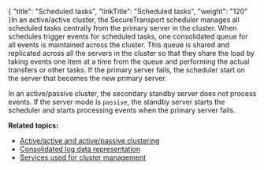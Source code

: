 {
    "title": "Scheduled tasks",
    "linkTitle": "Scheduled tasks",
    "weight": "120"
}In an active/active cluster, the <span class="mc-variable axway_variables.Component_Short_Name variable">SecureTransport</span> scheduler manages all scheduled tasks centrally from the primary server in the cluster. When schedules trigger events for scheduled tasks, one consolidated queue for all events is maintained across the cluster. This queue is shared and replicated across all the servers in the cluster so that they share the load by taking events one item at a time from the queue and performing the actual transfers or other tasks. If the primary server fails, the scheduler start on the server that becomes the new primary server.

In an active/passive cluster, the secondary standby server does not process events. If the server mode is `passive`, the standby server starts the scheduler and starts processing events when the primary server fails.

**Related topics:**

-   <a href="../c_st_active-active_active-passive_clustering" class="MCXref xref">Active/active and active/passive clustering</a>
-   <a href="../c_st_consolidated_log_data_representation" class="MCXref xref">Consolidated log data representation</a>
-   <a href="../c_st_services_used_for_cluster_management" class="MCXref xref">Services used for cluster management</a>
